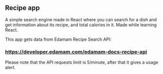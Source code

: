 ## Recipe app

A simple search engine made in React where you can search for a dish and get information about its recipe, and total calories in it.
Made while learning React.

This app gets data from Edamam Recipe Search API:
### https://developer.edamam.com/edamam-docs-recipe-api
Please note that the API requests limit is 5/minute, after that it gives a usage alert.

